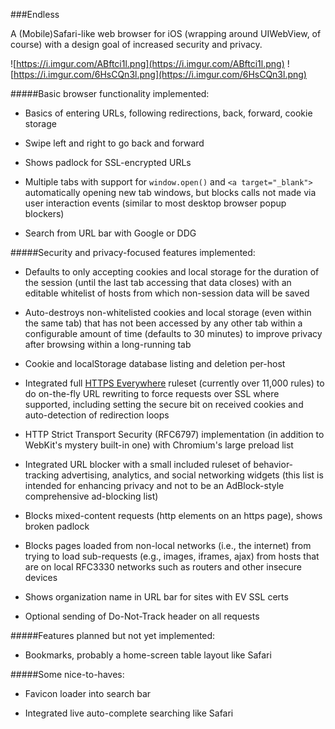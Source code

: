 ###Endless

A (Mobile)Safari-like web browser for iOS (wrapping around UIWebView, of
course) with a design goal of increased security and privacy.

![https://i.imgur.com/ABftci1l.png](https://i.imgur.com/ABftci1l.png) ![https://i.imgur.com/6HsCQn3l.png](https://i.imgur.com/6HsCQn3l.png)

#####Basic browser functionality implemented:

- Basics of entering URLs, following redirections, back, forward, cookie storage

- Swipe left and right to go back and forward

- Shows padlock for SSL-encrypted URLs

- Multiple tabs with support for `window.open()` and `<a target="_blank">`
  automatically opening new tab windows, but blocks calls not made via user
  interaction events (similar to most desktop browser popup blockers)

- Search from URL bar with Google or DDG

#####Security and privacy-focused features implemented:

- Defaults to only accepting cookies and local storage for the duration of the
  session (until the last tab accessing that data closes) with an editable
  whitelist of hosts from which non-session data will be saved

- Auto-destroys non-whitelisted cookies and local storage (even within the same
  tab) that has not been accessed by any other tab within a configurable amount
  of time (defaults to 30 minutes) to improve privacy after browsing within a
  long-running tab

- Cookie and localStorage database listing and deletion per-host

- Integrated full [HTTPS Everywhere](https://www.eff.org/HTTPS-EVERYWHERE)
  ruleset (currently over 11,000 rules) to do on-the-fly URL rewriting to force
  requests over SSL where supported, including setting the secure bit on
  received cookies and auto-detection of redirection loops

- HTTP Strict Transport Security (RFC6797) implementation (in addition to
  WebKit's mystery built-in one) with Chromium's large preload list

- Integrated URL blocker with a small included ruleset of behavior-tracking
  advertising, analytics, and social networking widgets (this list is intended
  for enhancing privacy and not to be an AdBlock-style comprehensive ad-blocking
  list)

- Blocks mixed-content requests (http elements on an https page), shows broken
  padlock

- Blocks pages loaded from non-local networks (i.e., the internet) from trying
  to load sub-requests (e.g., images, iframes, ajax) from hosts that are on
  local RFC3330 networks such as routers and other insecure devices

- Shows organization name in URL bar for sites with EV SSL certs

- Optional sending of Do-Not-Track header on all requests

#####Features planned but not yet implemented:

- Bookmarks, probably a home-screen table layout like Safari

#####Some nice-to-haves:

- Favicon loader into search bar

- Integrated live auto-complete searching like Safari
